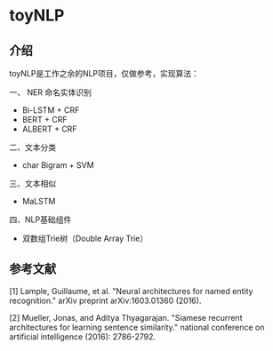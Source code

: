 # toyNLP


## 介绍

toyNLP是工作之余的NLP项目，仅做参考，实现算法：

一、 NER 命名实体识别

- Bi-LSTM + CRF
- BERT + CRF 
- ALBERT + CRF

二、文本分类

- char Bigram + SVM

三、文本相似

- MaLSTM

四、NLP基础组件
- 双数组Trie树（Double Array Trie）


## 参考文献

[1] Lample, Guillaume, et al. "Neural architectures for named entity recognition." arXiv preprint arXiv:1603.01360 (2016).

[2] Mueller, Jonas, and Aditya Thyagarajan. "Siamese recurrent architectures for learning sentence similarity." national conference on artificial intelligence (2016): 2786-2792.
